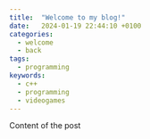 ```yaml
---
title:  "Welcome to my blog!"
date:   2024-01-19 22:44:10 +0100
categories:
  - welcome
  - back
tags:
  - programming
keywords:
  - c++
  - programming
  - videogames
---
```


Content of the post